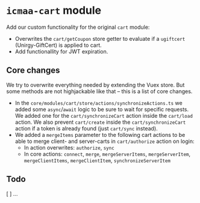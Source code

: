 # `icmaa-cart` module

Add our custom functionality for the original `cart` module:
* Overwrites the `cart/getCoupon` store getter to evaluate if a `ugiftcert` (Unirgy-GiftCert) is applied to cart.
* Add functionallity for JWT expiration.

## Core changes

We try to overwrite everything needed by extending the Vuex store. But some methods are not highjackable like that – this is a list of core changes.

* In the `core/modules/cart/store/actions/synchronizeActions.ts` we added some `async`/`await` logic to be sure to wait for specific requests. We added one for the `cart/synchronizeCart` action inside the `cart/load` action. We also prevent `cart/create` inside the `cart/synchronizeCart` action if a token is already found (just `cart/sync` instead).
* We added a `mergeItems` parameter to the following cart actions to be able to merge client- and server-carts in `cart/authorize` action on login:
  * In action overwrites: `authorize`, `sync`
  * In core actions: `connect`, `merge`, `mergeServerItems`, `mergeServerItem`, `mergeClientItems`, `mergeClientItem`, `synchronizeServerItem`

## Todo

[ ] ...
